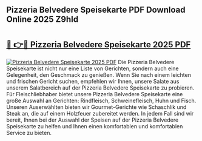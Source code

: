 ## Pizzeria Belvedere Speisekarte PDF Download Online 2025 Z9hId

# <h2><a href="http://gcbdhy.nevu.top/?p=Pizzeria+Belvedere+Speisekarte">🔗 👉🔴 Pizzeria Belvedere Speisekarte 2025 PDF</a></h2>

[![Pizzeria Belvedere Speisekarte 2025 PDF](https://i.imgur.com/dBaPXMq.png)](http://gcbdhy.nevu.top/?p=Pizzeria+Belvedere+Speisekarte)
Die Pizzeria Belvedere Speisekarte ist nicht nur eine Liste von Gerichten, sondern auch eine Gelegenheit, den Geschmack zu genießen. Wenn Sie nach einem leichten und frischen Gericht suchen, empfehlen wir Ihnen, unsere Salate aus unserem Salatbereich auf der Pizzeria Belvedere Speisekarte zu probieren. Für Fleischliebhaber bietet unsere Pizzeria Belvedere Speisekarte eine große Auswahl an Gerichten: Rindfleisch, Schweinefleisch, Huhn und Fisch. Unseren Auserwählten bieten wir Gourmet-Gerichte wie Schaschlik und Steak an, die auf einem Holzfeuer zubereitet werden. In jedem Fall sind wir bereit, Ihnen bei der Auswahl der Speisen auf der Pizzeria Belvedere Speisekarte zu helfen und Ihnen einen komfortablen und komfortablen Service zu bieten.
